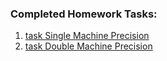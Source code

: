 ### Completed Homework Tasks:

1. [task Single Machine Precision](https://EmilyBlackb.github.io/math5610/homework/single_precision.cc)
2. [task Double Machine Precision](https://EmilyBlackb.github.io/math5610/homework/double_precision.cc)
